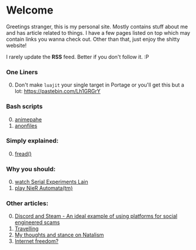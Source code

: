 # Welcome

Greetings stranger, this is my personal site. Mostly contains stuff about me and has article related to things. I have a few pages listed on top which may contain links you wanna check out. Other than that, just enjoy the shitty website!

I rarely update the **RSS** feed. Better if you don't follow it. :P

### One Liners
0. Don't make `luajit` your single target in Portage or you'll get this but a lot: <https://pastebin.com/Lh1GRGrY>

### Bash scripts
0. [animepahe](./animepahe.bash)
0. [anonfiles](./anonfiles.bash)

### Simply explained:
0. [fread()](./fread.html)

### Why you should:
0. [watch Serial Experiments Lain](./sel.html)
0. [play NieR Automata(tm)](./nier_automata.html)

### Other articles:
0. [Discord and Steam - An ideal example of using platforms for social
engineered scams](./ses.html)
0. [Travelling](./travelling.html)
0. [My thoughts and stance on Natalism](./anti-pro-natalism.html)
0. [Internet freedom?](./internet-freedom.html)
